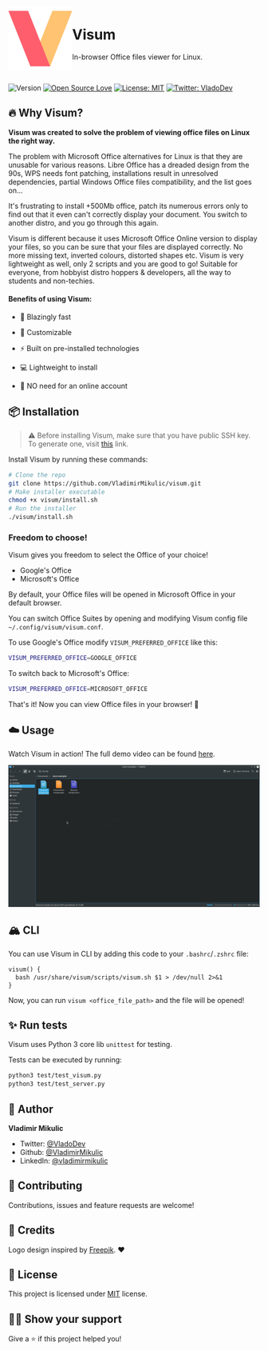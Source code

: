<img src="./media/visum_logo.svg" width="128px" height="128px" align="left">

# Visum

In-browser Office files viewer for Linux.

<br/>

![Version](https://img.shields.io/badge/Version%20-1.0.0-blue)
[![Open Source Love](https://badges.frapsoft.com/os/v1/open-source.svg?v=103)](https://github.com/VladimirMikulic/tessy)
[![License: MIT](https://img.shields.io/badge/License-MIT-yellow.svg)](#)
[![Twitter: VladoDev](https://img.shields.io/twitter/follow/VladoDev.svg?style=social)](https://twitter.com/VladoDev)

## 🔥 Why Visum?

**Visum was created to solve the problem of viewing office files on Linux the right way.**

The problem with Microsoft Office alternatives for Linux is that they are unusable for various reasons. Libre Office has a dreaded design from the 90s, WPS needs font patching, installations result in unresolved dependencies, partial Windows Office files compatibility, and the list goes on...

It's frustrating to install +500Mb office, patch its numerous errors only to find out that it even can't correctly display your document. You switch to another distro, and you go through this again.

Visum is different because it uses Microsoft Office Online version to display your files, so you can be sure that your files are displayed correctly. No more missing text, inverted colours, distorted shapes etc. Visum is very lightweight as well, only 2 scripts and you are good to go! Suitable for everyone, from hobbyist distro hoppers & developers, all the way to students and non-techies.

#### Benefits of using Visum:

- 🚀 Blazingly fast

- 🔌 Customizable

- ⚡ Built on pre-installed technologies

- 💻 Lightweight to install

- 🚫 NO need for an online account

## :package: Installation

> ⚠️ Before installing Visum, make sure that you have public SSH key.
To generate one, visit [this](https://docs.github.com/en/github/authenticating-to-github/generating-a-new-ssh-key-and-adding-it-to-the-ssh-agent#generating-a-new-ssh-key) link.

Install Visum by running these commands:

```sh
# Clone the repo
git clone https://github.com/VladimirMikulic/visum.git
# Make installer executable
chmod +x visum/install.sh
# Run the installer
./visum/install.sh
```

### Freedom to choose!

Visum gives you freedom to select the Office of your choice!

- Google's Office
- Microsoft's Office

By default, your Office files will be opened in Microsoft Office in your default browser.

You can switch Office Suites by opening and modifying Visum config file `~/.config/visum/visum.conf`.

To use Google's Office modify `VISUM_PREFERRED_OFFICE` like this:

```sh
VISUM_PREFERRED_OFFICE=GOOGLE_OFFICE
```

To switch back to Microsoft's Office:

```sh
VISUM_PREFERRED_OFFICE=MICROSOFT_OFFICE
```

That's it! Now you can view Office files in your browser! 🎉

## :cloud: Usage

Watch Visum in action! The full demo video can be found [here](https://youtu.be/tKexhL8MoGI).

![Visum Excel](./media/visum_promo_excel.gif)

## 🏔️ CLI

You can use Visum in CLI by adding this code to your `.bashrc`/`.zshrc` file:

```shell
visum() {
  bash /usr/share/visum/scripts/visum.sh $1 > /dev/null 2>&1
}
```

Now, you can run `visum <office_file_path>` and the file will be opened!

## :sparkles: Run tests

Visum uses Python 3 core lib `unittest` for testing.

Tests can be executed by running:

```sh
python3 test/test_visum.py
python3 test/test_server.py
```

## :man: Author

**Vladimir Mikulic**

- Twitter: [@VladoDev](https://twitter.com/VladoDev)
- Github: [@VladimirMikulic](https://github.com/VladimirMikulic)
- LinkedIn: [@vladimirmikulic](https://www.linkedin.com/in/vladimir-mikulic)

## :handshake: Contributing

Contributions, issues and feature requests are welcome!

## 🍻 Credits

Logo design inspired by [Freepik](http://www.freepik.com). ❤️

## :pencil: License

This project is licensed under [MIT](https://opensource.org/licenses/MIT) license.

## :man_astronaut: Show your support

Give a ⭐️ if this project helped you!
